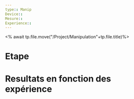 ```yaml
---
type:: Manip
Device::
Mesure:: 
Experience::
---
```

<% await tp.file.move("/Project/Manipulation"+tp.file.title)%>
# Etape 

# Resultats en fonction des expérience 

